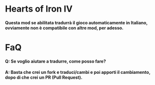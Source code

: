 # Hearts of Iron IV
#### Questa mod se abilitata tradurrà il gioco automaticamente in Italiano, ovviamente non è compatibile con altre mod, per adesso.

# FaQ
#### Q: Se voglio aiutare a tradurre, come posso fare?
#### A: Basta che crei un fork e traduci/cambi e poi apporti il cambiamento, dopo di che crei un PR (Pull Request).
